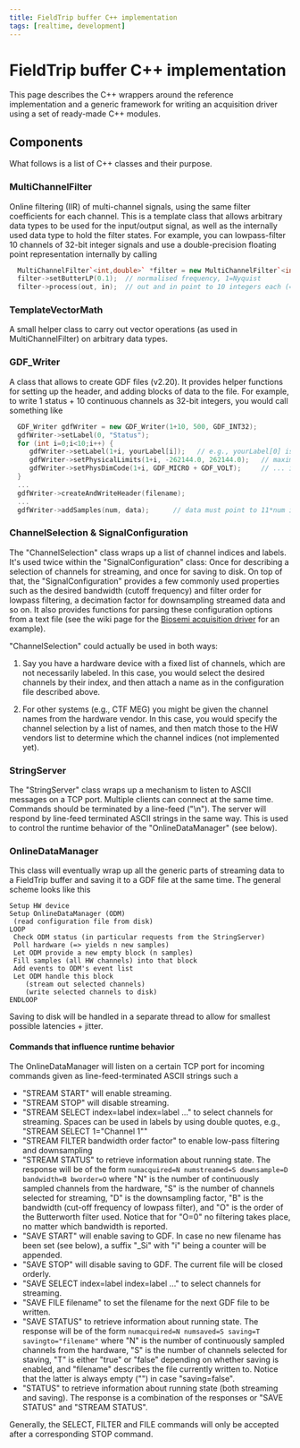 ```yaml
---
title: FieldTrip buffer C++ implementation
tags: [realtime, development]
---
```


# FieldTrip buffer C++ implementation

This page describes the C++ wrappers around the reference implementation and a generic framework for writing an acquisition driver using a set of ready-made C++ modules.

## Components

What follows is a list of C++ classes and their purpose.

### MultiChannelFilter

Online filtering (IIR) of multi-channel signals, using the same filter coefficients for each channel.
This is a template class that allows arbitrary data types to be used for the input/output signal, as well
as the internally used data type to hold the filter states. For example, you can lowpass-filter 10 channels of
32-bit integer signals and use a double-precision floating point representation internally by calling

```cpp
  MultiChannelFilter`<int,double>` *filter = new MultiChannelFilter`<int,double>`(10, 4);  // 4th-order filter
  filter->setButterLP(0.1);  // normalised frequency, 1=Nyquist
  filter->process(out, in);  // out and in point to 10 integers each (=one sample)
```

### TemplateVectorMath

A small helper class to carry out vector operations (as used in MultiChannelFilter) on arbitrary data types.

### GDF_Writer

A class that allows to create GDF files (v2.20). It provides helper functions for setting up the header,
and adding blocks of data to the file. For example, to write 1 status + 10 continuous channels as 32-bit
integers, you would call something like

```cpp
  GDF_Writer gdfWriter = new GDF_Writer(1+10, 500, GDF_INT32);
  gdfWriter->setLabel(0, "Status");
  for (int i=0;i<10;i++) {
     gdfWriter->setLabel(1+i, yourLabel[i]);   // e.g., yourLabel[0] is label of first cont. channel
     gdfWriter->setPhysicalLimits(1+i, -262144.0, 262144.0);   // maximum physical value = 262144 ...
     gdfWriter->setPhysDimCode(1+i, GDF_MICRO + GDF_VOLT);     // ... in units of microVolt
  }
  ...
  gdfWriter->createAndWriteHeader(filename);
  ...
  gdfWriter->addSamples(num, data);      // data must point to 11*num integer values
```

### ChannelSelection & SignalConfiguration

The "ChannelSelection" class wraps up a list of channel indices and labels. It's used twice within
the "SignalConfiguration" class: Once for describing a selection of channels for streaming, and once for saving
to disk. On top of that, the "SignalConfiguration" provides a few commonly used properties such as the desired
bandwidth (cutoff frequency) and filter order for lowpass filtering, a decimation factor for downsampling streamed
data and so on. It also provides functions for parsing these configuration options from a text file (see the
wiki page for the [Biosemi acquisition driver](/development/realtime/biosemi) for an example).

"ChannelSelection" could actually be used in both ways:

1.  Say you have a hardware device with a fixed list of channels, which are not necessarily labeled. In this case, you would select the desired channels by their index, and then attach a name as in the configuration file described above.

2.  For other systems (e.g., CTF MEG) you might be given the channel names from the hardware vendor. In this case, you would specify the channel selection by a list of names, and then match those to the HW vendors list to determine which the channel indices (not implemented yet).

### StringServer

The "StringServer" class wraps up a mechanism to listen to ASCII messages on a TCP port. Multiple clients can connect
at the same time. Commands should be terminated by a line-feed ("\n"). The server will respond by line-feed terminated
ASCII strings in the same way. This is used to control the runtime behavior of the "OnlineDataManager" (see below).

### OnlineDataManager

This class will eventually wrap up all the generic parts of streaming data to a FieldTrip buffer
and saving it to a GDF file at the same time. The general scheme looks like this

    Setup HW device
    Setup OnlineDataManager (ODM)
     (read configuration file from disk)
    LOOP
     Check ODM status (in particular requests from the StringServer)
     Poll hardware (=> yields n new samples)
     Let ODM provide a new empty block (n samples)
     Fill samples (all HW channels) into that block
     Add events to ODM's event list
     Let ODM handle this block
        (stream out selected channels)
        (write selected channels to disk)
    ENDLOOP

Saving to disk will be handled in a separate thread to allow for smallest possible latencies + jitter.

#### Commands that influence runtime behavior

The OnlineDataManager will listen on a certain TCP port for incoming commands given as line-feed-terminated ASCII strings such a

- "STREAM START" will enable streaming.
- "STREAM STOP" will disable streaming.
- "STREAM SELECT index=label index=label ..." to select channels for streaming. Spaces can be used in labels by using double quotes, e.g., "STREAM SELECT 1="Channel 1""
- "STREAM FILTER bandwidth order factor" to enable low-pass filtering and downsampling
- "STREAM STATUS" to retrieve information about running state. The response will be of the form `numacquired=N numstreamed=S downsample=D bandwidth=B bworder=O` where "N" is the number of continuously sampled channels from the hardware, "S" is the number of channels selected for streaming, "D" is the downsampling factor, "B" is the bandwidth (cut-off frequency of lowpass filter), and "O" is the order of the Butterworth filter used. Notice that for "O=0" no filtering takes place, no matter which bandwidth is reported.
- "SAVE START" will enable saving to GDF. In case no new filename has been set (see below), a suffix "\_Si" with "i" being a counter will be appended.
- "SAVE STOP" will disable saving to GDF. The current file will be closed orderly.
- "SAVE SELECT index=label index=label ..." to select channels for streaming.
- "SAVE FILE filename" to set the filename for the next GDF file to be written.
- "SAVE STATUS" to retrieve information about running state. The response will be of the form `numacquired=N numsaved=S saving=T savingto="filename"` where "N" is the number of continuously sampled channels from the hardware, "S" is the number of channels selected for staving, "T" is either "true" or "false" depending on whether saving is enabled, and "filename" describes the file currently written to. Notice that the latter is always empty ("") in case "saving=false".
- "STATUS" to retrieve information about running state (both streaming and saving). The response is a combination of the responses or "SAVE STATUS" and "STREAM STATUS".

Generally, the SELECT, FILTER and FILE commands will only be accepted after a corresponding STOP command.
